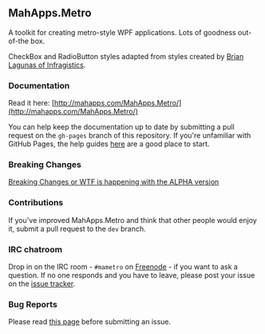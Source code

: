 ## MahApps.Metro

A toolkit for creating metro-style WPF applications. Lots of goodness out-of-the box.

CheckBox and RadioButton styles adapted from styles created by [Brian Lagunas of Infragistics](http://brianlagunas.com/free-metro-light-and-dark-themes-for-wpf-and-silverlight-microsoft-controls/).

### Documentation

Read it here: [http://mahapps.com/MahApps.Metro/](http://mahapps.com/MahApps.Metro/)

You can help keep the documentation up to date by submitting a pull request on the `gh-pages` branch of this repository. If you're unfamiliar with GitHub Pages, the help guides [here](https://help.github.com/pages/) are a good place to start.

### Breaking Changes

[Breaking Changes or WTF is happening with the ALPHA version](https://github.com/MahApps/MahApps.Metro/wiki/Breaking-Changes-or-WTF-is-happening-with-the-ALPHA-version)

### Contributions

If you've improved MahApps.Metro and think that other people would enjoy it, submit a pull request to the ```dev``` branch.

### IRC chatroom

Drop in on the IRC room - `#mametro` on [Freenode](http://freenode.net/) - if you want to ask a question. If no one responds and you have to leave, please post your issue on the [issue tracker](https://github.com/MahApps/MahApps.Metro/issues).

### Bug Reports

Please read [this page](https://github.com/MahApps/MahApps.Metro/wiki/About-Bug-Reports) before submitting an issue.
